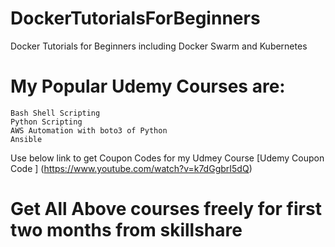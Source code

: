 # DockerTutorialsForBeginners
Docker Tutorials for Beginners including Docker Swarm and Kubernetes

# My Popular Udemy Courses are:
```
Bash Shell Scripting
Python Scripting
AWS Automation with boto3 of Python
Ansible
```
Use below link to get Coupon Codes for my Udmey Course 
[Udemy Coupon Code ] (https://www.youtube.com/watch?v=k7dGgbrI5dQ)

# Get All Above courses freely for first two months from skillshare
